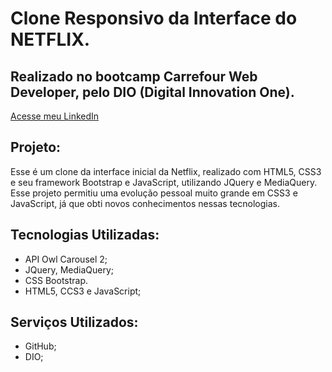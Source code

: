 # Clone Responsivo da Interface do NETFLIX.
## Realizado no bootcamp Carrefour Web Developer, pelo DIO (Digital Innovation One).

[Acesse meu LinkedIn](https://www.linkedin.com/in/guilherme-cambi-magarotti-16177522b/)

## Projeto:

Esse é um clone da interface inicial da Netflix, realizado com HTML5, CSS3 e seu framework Bootstrap e JavaScript, utilizando JQuery e MediaQuery. Esse projeto permitiu uma evolução pessoal muito grande em CSS3 e JavaScript, já que obti novos conhecimentos nessas tecnologias.

## Tecnologias Utilizadas: 

- API Owl Carousel 2;
- JQuery, MediaQuery; 
- CSS Bootstrap.
- HTML5, CCS3 e JavaScript;

## Serviços Utilizados:

- GitHub;
- DIO;

